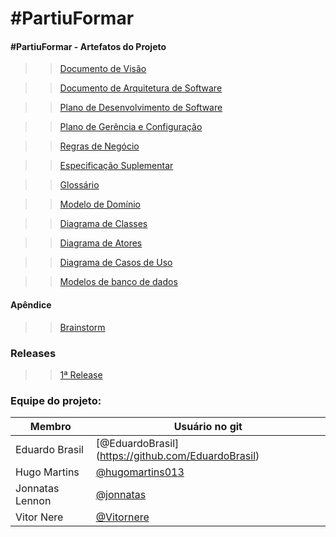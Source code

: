 # #PartiuFormar

#### #PartiuFormar - Artefatos do Projeto

>>[Documento de Visão](https://github.com/vitornere/vouformar/wiki/Documento-de-Vis%C3%A3o)

>>[Documento de Arquitetura de Software](https://github.com/vitornere/partiuformar/wiki/Documento-de-Arquitetura-de-Software)

>>[Plano de Desenvolvimento de Software](https://github.com/vitornere/partiuformar/wiki/Plano-de-Desenvolvimento-de-Software)

>>[Plano de Gerência e Configuração](https://github.com/vitornere/partiuformar/wiki/Plano-de-Gerenciamento-de-Configura%C3%A7%C3%A3o)

>>[Regras de Negócio](https://github.com/vitornere/vouformar/wiki/Regras-de-Neg%C3%B3cio)

>>[Especificação Suplementar](https://github.com/vitornere/vouformar/wiki/Especifica%C3%A7%C3%A3o-Suplementar)

>>[Glossário](https://github.com/vitornere/vouformar/wiki/Gloss%C3%A1rio)

>>[Modelo de Domínio](https://github.com/vitornere/partiuformar/wiki/Modelo-de-Dom%C3%ADnio---3%C2%AAItera%C3%A7%C3%A3o)

>>[Diagrama de Classes](https://github.com/vitornere/partiuformar/wiki/Diagrama-de-Classes-3%C2%AA-Itera%C3%A7%C3%A3o)

>>[Diagrama de Atores](https://github.com/vitornere/partiuformar/wiki/Diagrama-de-Atores)

>>[Diagrama de Casos de Uso](https://github.com/vitornere/partiuformar/wiki/Diagrama-de-Casos-de-Uso-2%C2%AA-Itera%C3%A7%C3%A3o)

>>[Modelos de banco de dados](https://github.com/vitornere/partiuformar/wiki/Modelos-de-banco-de-dados)

#### Apêndice

>>[Brainstorm](https://github.com/vitornere/partiuformar/wiki/Brainstorm)

### Releases

>>[1ª Release](https://github.com/vitornere/partiuformar/wiki/1%C2%AA-Release)

### Equipe do projeto:

Membro|Usuário no git
------------ | -------------
Eduardo Brasil|[@EduardoBrasil] (https://github.com/EduardoBrasil)
Hugo Martins|[@hugomartins013](https://github.com/hugomartins013)
Jonnatas Lennon|[@jonnatas](https://github.com/jonnatas)
Vitor Nere|[@Vitornere](https://github.com/Vitornere)